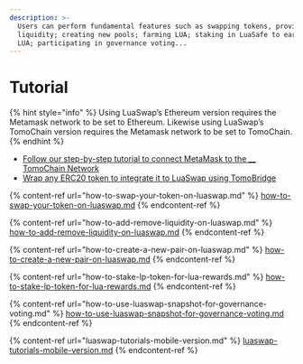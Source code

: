 ```yaml
---
description: >-
  Users can perform fundamental features such as swapping tokens, providing
  liquidity; creating new pools; farming LUA; staking in LuaSafe to earn more
  LUA; participating in governance voting...
---
```


# Tutorial

{% hint style="info" %}
Using LuaSwap’s Ethereum version requires the Metamask network to be set to Ethereum. Likewise using LuaSwap’s TomoChain version requires the Metamask network to be set to TomoChain.&#x20;
{% endhint %}

* [Follow our step-by-step tutorial to connect MetaMask to the __ TomoChain Network](../../general/how-to-connect-to-tomochain-network/)
* [Wrap any ERC20 token to integrate it to LuaSwap using TomoBridge](broken-reference)

{% content-ref url="how-to-swap-your-token-on-luaswap.md" %}
[how-to-swap-your-token-on-luaswap.md](how-to-swap-your-token-on-luaswap.md)
{% endcontent-ref %}

{% content-ref url="how-to-add-remove-liquidity-on-luaswap.md" %}
[how-to-add-remove-liquidity-on-luaswap.md](how-to-add-remove-liquidity-on-luaswap.md)
{% endcontent-ref %}

{% content-ref url="how-to-create-a-new-pair-on-luaswap.md" %}
[how-to-create-a-new-pair-on-luaswap.md](how-to-create-a-new-pair-on-luaswap.md)
{% endcontent-ref %}

{% content-ref url="how-to-stake-lp-token-for-lua-rewards.md" %}
[how-to-stake-lp-token-for-lua-rewards.md](how-to-stake-lp-token-for-lua-rewards.md)
{% endcontent-ref %}

{% content-ref url="how-to-use-luaswap-snapshot-for-governance-voting.md" %}
[how-to-use-luaswap-snapshot-for-governance-voting.md](how-to-use-luaswap-snapshot-for-governance-voting.md)
{% endcontent-ref %}

{% content-ref url="luaswap-tutorials-mobile-version.md" %}
[luaswap-tutorials-mobile-version.md](luaswap-tutorials-mobile-version.md)
{% endcontent-ref %}

